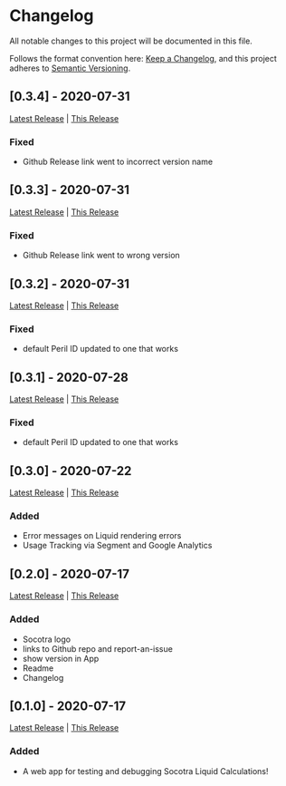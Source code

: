 # Changelog

All notable changes to this project will be documented in this file.

Follows the format convention here: [Keep a Changelog](https://keepachangelog.com/en/1.0.0/),
and this project adheres to [Semantic Versioning](https://semver.org/spec/v2.0.0.html).

## [0.3.4] - 2020-07-31

[Latest Release][latest] | [This Release](http://s3.amazonaws.com/socotra.wb/liquid-playground/v0.3.4/index.html)

### Fixed

- Github Release link went to incorrect version name

## [0.3.3] - 2020-07-31

[Latest Release][latest] | [This Release](http://s3.amazonaws.com/socotra.wb/liquid-playground/v0.3.3/index.html)

### Fixed

- Github Release link went to wrong version

## [0.3.2] - 2020-07-31

[Latest Release][latest] | [This Release](http://s3.amazonaws.com/socotra.wb/liquid-playground/v0.3.2/index.html)

### Fixed

- default Peril ID updated to one that works

## [0.3.1] - 2020-07-28

[Latest Release][latest] | [This Release](http://s3.amazonaws.com/socotra.wb/liquid-playground/v0.3.1/index.html)

### Fixed

- default Peril ID updated to one that works

## [0.3.0] - 2020-07-22

[Latest Release][latest] | [This Release](http://s3.amazonaws.com/socotra.wb/liquid-playground/v0.3.0/index.html)

### Added

- Error messages on Liquid rendering errors
- Usage Tracking via Segment and Google Analytics

## [0.2.0] - 2020-07-17

[Latest Release][latest] | [This Release](http://s3.amazonaws.com/socotra.wb/liquid-playground/v0.2.0/index.html)

### Added

- Socotra logo
- links to Github repo and report-an-issue
- show version in App
- Readme
- Changelog

## [0.1.0] - 2020-07-17

[Latest Release][latest] | [This Release](http://s3.amazonaws.com/socotra.wb/liquid-playground/v0.1.0/index.html)

### Added

- A web app for testing and debugging Socotra Liquid Calculations!

[latest]: http://s3.amazonaws.com/socotra.wb/liquid-playground/index.html
